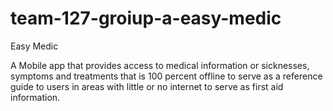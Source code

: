 # team-127-groiup-a-easy-medic
Easy Medic

A Mobile app that provides access to medical information or sicknesses, symptoms and treatments that is 100 percent offline to serve as a reference guide to users in areas with little or no internet to serve as first aid information.

